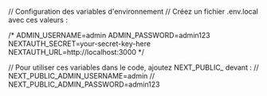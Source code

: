 // Configuration des variables d'environnement
// Créez un fichier .env.local avec ces valeurs :

/*
ADMIN_USERNAME=admin
ADMIN_PASSWORD=admin123
NEXTAUTH_SECRET=your-secret-key-here
NEXTAUTH_URL=http://localhost:3000
*/

// Pour utiliser ces variables dans le code, ajoutez NEXT_PUBLIC_ devant :
// NEXT_PUBLIC_ADMIN_USERNAME=admin
// NEXT_PUBLIC_ADMIN_PASSWORD=admin123

